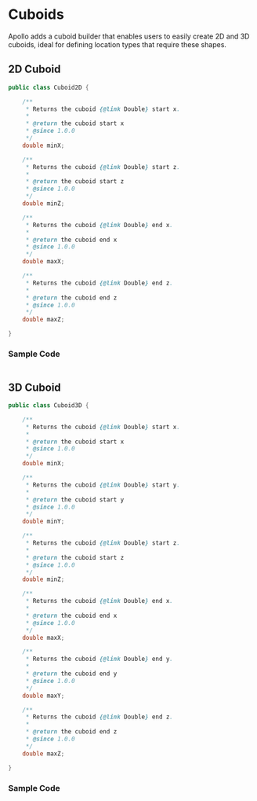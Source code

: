 # Cuboids

Apollo adds a cuboid builder that enables users to easily create 2D and 3D cuboids, ideal for defining location types that require these shapes.

## 2D Cuboid

```java
public class Cuboid2D {

    /**
     * Returns the cuboid {@link Double} start x.
     *
     * @return the cuboid start x
     * @since 1.0.0
     */
    double minX;

    /**
     * Returns the cuboid {@link Double} start z.
     *
     * @return the cuboid start z
     * @since 1.0.0
     */
    double minZ;

    /**
     * Returns the cuboid {@link Double} end x.
     *
     * @return the cuboid end x
     * @since 1.0.0
     */
    double maxX;

    /**
     * Returns the cuboid {@link Double} end z.
     *
     * @return the cuboid end z
     * @since 1.0.0
     */
    double maxZ;

}
```

### Sample Code

<!-- Add sample code for 2D cuboid -->

```java

```

## 3D Cuboid

```java
public class Cuboid3D {

    /**
     * Returns the cuboid {@link Double} start x.
     *
     * @return the cuboid start x
     * @since 1.0.0
     */
    double minX;

    /**
     * Returns the cuboid {@link Double} start y.
     *
     * @return the cuboid start y
     * @since 1.0.0
     */
    double minY;

    /**
     * Returns the cuboid {@link Double} start z.
     *
     * @return the cuboid start z
     * @since 1.0.0
     */
    double minZ;

    /**
     * Returns the cuboid {@link Double} end x.
     *
     * @return the cuboid end x
     * @since 1.0.0
     */
    double maxX;

    /**
     * Returns the cuboid {@link Double} end y.
     *
     * @return the cuboid end y
     * @since 1.0.0
     */
    double maxY;

    /**
     * Returns the cuboid {@link Double} end z.
     *
     * @return the cuboid end z
     * @since 1.0.0
     */
    double maxZ;

}
```

### Sample Code

<!-- Add sample code for 3D cuboid -->

```java

```
